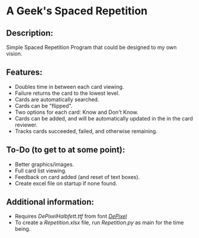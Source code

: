 # A Geek's Spaced Repetition
## Description:
Simple Spaced Repetition Program that could be designed to my own vision. 

## Features:
- Doubles time in between each card viewing.
- Failure returns the card to the lowest level.
- Cards are automatically searched.
- Cards can be "flipped".
- Two options for each card: Know and Don't Know.
- Cards can be added, and will be automatically updated in the in the card reviewer.
- Tracks cards succeeded, failed, and otherwise remaining.

## To-Do (to get to at some point):
- Better graphics/images.
- Full card list viewing.
- Feedback on card added (and reset of text boxes).
- Create excel file on startup if none found.

## Additional information:
- Requires _DePixelHalbfett.ttf_ from font [*DePixel*](https://www.dafont.com/depixel.font)
- To create a _Repetition.xlsx_ file, run _Repetition.py_ as main for the time being.
